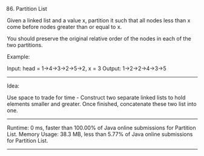 86. Partition List

Given a linked list and a value x, partition it such that all nodes less than x come before nodes greater than or equal to x.

You should preserve the original relative order of the nodes in each of the two partitions.

Example:

Input: head = 1->4->3->2->5->2, x = 3
Output: 1->2->2->4->3->5

--------------------------------

Idea:

Use space to trade for time - Construct two separate linked lists to hold elements smaller and greater. Once finished, concatenate these two list into one.


--------------------------------

Runtime: 0 ms, faster than 100.00% of Java online submissions for Partition List.
Memory Usage: 38.3 MB, less than 5.77% of Java online submissions for Partition List.

--------------------------------

